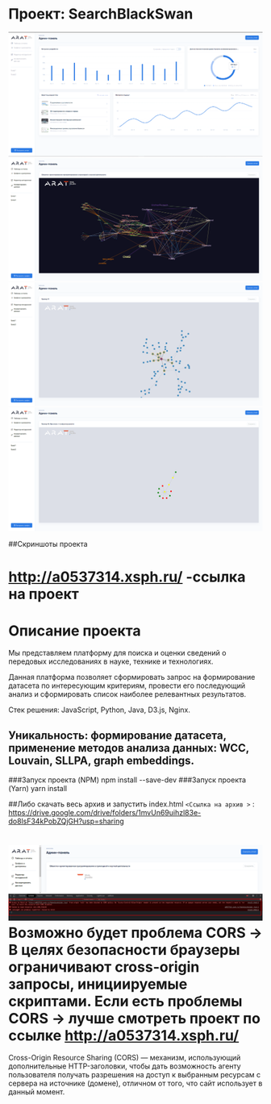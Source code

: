 
# Проект: SearchBlackSwan

![](https://github.com/Aratmany/SearchBlackSwan/blob/main/Screenshot_13.png)
![](https://github.com/Aratmany/SearchBlackSwan/blob/main/Screenshot_14.png)
![](https://github.com/Aratmany/SearchBlackSwan/blob/main/Screenshot_15.png)
![](https://github.com/Aratmany/SearchBlackSwan/blob/main/Screenshot_16.png)




##Скриншоты проекта


http://a0537314.xsph.ru/ -ссылка на проект
=============

Описание проекта
=============

Мы представляем платформу для поиска и оценки сведений о передовых исследованиях в науке, технике и технологиях.

Данная платформа позволяет сформировать запрос на формирование датасета по интересующим критериям, провести его последующий анализ и сформировать список наиболее релевантных результатов.

Стек решения: JavaScript, Python, Java, D3.js, Nginx.

 Уникальность: формирование датасета, применение методов анализа данных: WCC, Louvain, SLLPA, graph embeddings.
-------------

###Запуск проекта (NPM)
npm install --save-dev
###Запуск проекта (Yarn)
yarn install

##Либо скачать весь архив и запустить index.html
`<Ссылка на архив >` : <https://drive.google.com/drive/folders/1mvUn69uihzl83e-do8lsF34kPobZQjGH?usp=sharing>

![](https://github.com/Aratmany/SearchBlackSwan/blob/main/Screenshot_17.png)
Возможно будет проблема CORS -> В целях безопасности браузеры ограничивают cross-origin запросы, инициируемые скриптами. Если есть проблемы CORS -> лучше смотреть проект по ссылке http://a0537314.xsph.ru/
=============
Cross-Origin Resource Sharing (CORS) — механизм, использующий дополнительные HTTP-заголовки, чтобы дать возможность агенту пользователя получать разрешения на доступ к выбранным ресурсам с сервера на источнике (домене), отличном от того, что сайт использует в данный момент. 
                




